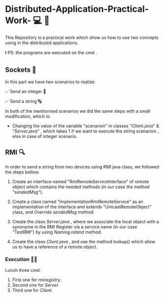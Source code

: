 # Distributed-Application-Practical-Work- 💻 📡

This Repository is a practical work which show us how to use two concepts using in the distributed applications.

❗️ PS: the programs are executed on the cmd .

## Sockets 🔌

In this part we have two scenarios to realize:

   ✅ Send an integer 🔢
   
   ✅ Send a string 🔠
   
In both of the mentionned scenarios we did the same steps with a small modification, which is: 

  * Changing the value of the variable "scenarion" in classes "*Client.java*" & "*Server.java*" , which takes 1 if we want to execute the string scenarion , else in case of integer scenario.  
  
## RMI 🔍

In order to send a string from two devices using RMI java class, we followed the steps bellow:

 1. Create an interface named "RmiRemoteServiceInterface" of remote object which contains the needed methods (*in our case the method "sendedMsg"*).
 
 2. Create a class named "ImplementationRmiRemoteService" as an implementation of the interface and extends "UnicastRemoteObject" class, and *Override sendedMsg* method.
 
 3. Create the class *Server.java* , where we associate the local object with a synonyme in the RMI Register via a service name (in our case "TestRMI") by using *Naming.rebind* method.
 
 4. Create the class *Client.java* , and use the method lookup() which allow us to have a reference of a remote object.
 
### Execution 🔧💯

Lunch three cmd: 

1. First one for *rmiregistry*.
2. Second one for *Server*.
3. Third one for *Client*.
 
 
 
 
